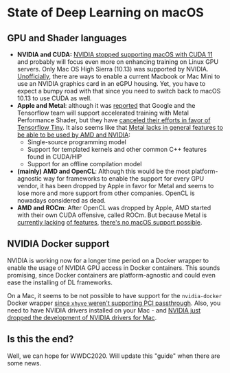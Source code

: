 # State of Deep Learning on macOS

## GPU and Shader languages

- **NVIDIA and CUDA:** [NVIDIA stopped supporting macOS with CUDA 11](https://docs.nvidia.com/cuda/cuda-toolkit-release-notes/index.html#title-new-features) and probably will focus even more on enhancing training on Linux GPU servers. Only Mac OS High Sierra (10.13) was supported by NVIDIA. [Unofficially](https://egpu.io/forums/mac-setup/imac-egpu-simply-for-3d-accelleration/), there are ways to enable a current Macbook or Mac Mini to use an NVIDIA graphics card in an eGPU housing. Yet, you have to expect a bumpy road with that since you need to switch back to macOS 10.13 to use CUDA as well.
- **Apple and Metal**: although it was [reported](https://developer.apple.com/videos/play/wwdc2018/609/?time=2149) that Google and the Tensorflow team will support accelerated training with Metal Performance Shader, but they have [canceled their efforts in favor of Tensorflow Tiny](https://github.com/tensorflow/tensorflow/issues/8211). It also seems like that [Metal lacks in general features to be able to be used by AMD and NVIDIA](https://github.com/RadeonOpenCompute/ROCm/issues/262#issuecomment-557947337):
	- Single-source programming model
	- Support for templated kernels and other common C++ features found in CUDA/HIP
	- Support for an offline compilation model
- **(mainly) AMD and OpenCL**: Although this would be the most platform-agnostic way for frameworks to enable the support for every GPU vendor, it has been dropped by Apple in favor for Metal and seems to lose more and more support from other companies. OpenCL is nowadays considered as dead.
- **AMD and ROCm**: After OpenCL was dropped by Apple, AMD started with their own CUDA offensive, called ROCm. But because Metal is [currently lacking](https://github.com/RadeonOpenCompute/ROCm/issues/262) [of features](https://forums.developer.apple.com/thread/8359), [there's no macOS support possible](https://github.com/ROCm-Developer-Tools/HIP/issues/150#issuecomment-321272082). 

## NVIDIA Docker support
NVIDIA is working now for a longer time period on a Docker wrapper to enable the usage of NVIDIA GPU access in Docker containers. This sounds promising, since Docker containers are platform-agnostic and could even ease the installing of DL frameworks. 

On a Mac, it seems to be not possible to have support for the `nvidia-docker` Docker wrapper [since `xhyve` weren't supporting PCI passthrough](https://github.com/NVIDIA/nvidia-docker/issues/101). Also, you need to have NVIDIA drivers installed on your Mac - and [NVIDIA just dropped the development of NVIDIA drivers for Mac](https://www.tonymacx86.com/threads/nvidia-drivers-for-macos-mojave.273211/).

## Is this the end?
Well, we can hope for WWDC2020. Will update this "guide" when there are some news.
